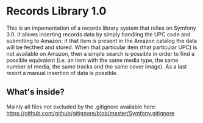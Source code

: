 Records Library 1.0
========================

This is an impementation of a records library system that relies on Symfony 3.0.
It allows inserting records data by simply handling the UPC code and submitting to Amazon:
if that item is present in the Amazon catalog the data will be fecthed and stored.
When that particular item (that particular UPC) is not available on Amazon, then
a simple search is possible in order to find a possible equivalent (i.e. an item
with the same media type, the same number of media, the same tracks and the same cover
image). As a last resort a manual insertion of data is possible.

What's inside?
--------------

Mainly all files not excluded by the .gitignore available here:
https://github.com/github/gitignore/blob/master/Symfony.gitignore
